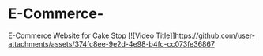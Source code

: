# E-Commerce-
E-Commerce Website for Cake Stop
[![Video Title]]https://github.com/user-attachments/assets/374fc8ee-9e2d-4e98-b4fc-cc073fe36867

